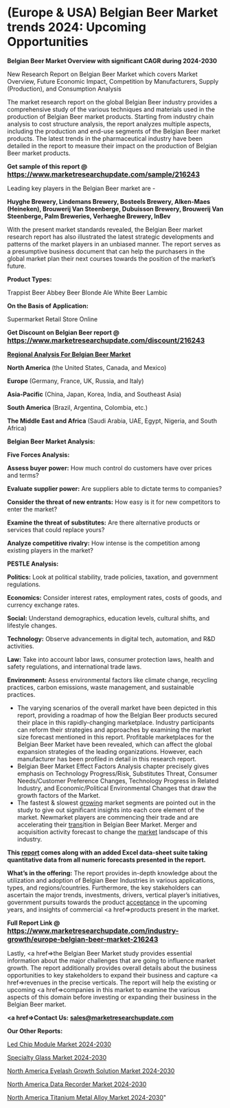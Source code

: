 # (Europe & USA) Belgian Beer Market trends 2024: Upcoming Opportunities

<strong>Belgian Beer Market Overview with significant CAGR during 2024-2030</strong>

New Research Report on Belgian Beer Market which covers Market Overview, Future Economic Impact, Competition by Manufacturers, Supply (Production), and Consumption Analysis

The market research report on the global Belgian Beer industry provides a comprehensive study of the various techniques and materials used in the production of Belgian Beer market products. Starting from industry chain analysis to cost structure analysis, the report analyzes multiple aspects, including the production and end-use segments of the Belgian Beer market products. The latest trends in the pharmaceutical industry have been detailed in the report to measure their impact on the production of Belgian Beer market products.

<strong>Get sample of this report @ <a href=https://www.marketresearchupdate.com/sample/216243><font size=3 color=#0000ff>https://www.marketresearchupdate.com/sample/216243</font></a></strong>

Leading key players in the Belgian Beer market are -

<strong>Huyghe Brewery, Lindemans Brewery, Bosteels Brewery, Alken-Maes (Heineken), Brouwerij Van Steenberge, Dubuisson Brewery, Brouwerij Van Steenberge, Palm Breweries, Verhaeghe Brewery, InBev</strong>

With the present market standards revealed, the Belgian Beer market research report has also illustrated the latest strategic developments and patterns of the market players in an unbiased manner. The report serves as a presumptive business document that can help the purchasers in the global market plan their next courses towards the position of the market’s future.

<strong>Product Types:</strong>

Trappist Beer
Abbey Beer
Blonde Ale
White Beer
Lambic

<strong>On the Basis of Application:</strong>

Supermarket
Retail Store
Online

<strong>Get Discount on Belgian Beer report @ <a href=https://www.marketresearchupdate.com/discount/216243><font size=3 color=#0000ff>https://www.marketresearchupdate.com/discount/216243</font></a></strong>

<strong><u><b>Regional Analysis For Belgian Beer Market</b></u></strong>

<strong><b>North America</b></strong> (the United States, Canada, and Mexico)

<strong><b>Europe </b></strong>(Germany, France, UK, Russia, and Italy)

<strong><b>Asia-Pacific</b></strong> (China, Japan, Korea, India, and Southeast Asia)

<strong><b>South America</b></strong> (Brazil, Argentina, Colombia, etc.)

<strong><b>The Middle East and Africa</b></strong> (Saudi Arabia, UAE, Egypt, Nigeria, and South Africa)

<strong>Belgian Beer Market Analysis:</strong>

<strong>Five Forces Analysis:</strong>

<strong>Assess buyer power:</strong> How much control do customers have over prices and terms?

<strong>Evaluate supplier power:</strong> Are suppliers able to dictate terms to companies?

<strong>Consider the threat of new entrants:</strong> How easy is it for new competitors to enter the market?

<strong>Examine the threat of substitutes:</strong> Are there alternative products or services that could replace yours?

<strong>Analyze competitive rivalry:</strong> How intense is the competition among existing players in the market?

<strong>PESTLE Analysis:</strong>

<strong>Politics:</strong> Look at political stability, trade policies, taxation, and government regulations.

<strong>Economics:</strong> Consider interest rates, employment rates, costs of goods, and currency exchange rates.

<strong>Social:</strong> Understand demographics, education levels, cultural shifts, and lifestyle changes.

<strong>Technology:</strong> Observe advancements in digital tech, automation, and R&D activities.

<strong>Law:</strong> Take into account labor laws, consumer protection laws, health and safety regulations, and international trade laws.

<strong>Environment:</strong> Assess environmental factors like climate change, recycling practices, carbon emissions, waste management, and sustainable practices.

<ul>
  <li>The varying scenarios of the overall market have been depicted in this report, providing a roadmap of how the Belgian Beer products secured their place in this rapidly-changing marketplace. Industry participants can reform their strategies and approaches by examining the market size forecast mentioned in this report. Profitable marketplaces for the Belgian Beer Market have been revealed, which can affect the global expansion strategies of the leading organizations. However, each manufacturer has been profiled in detail in this research report.</li>
  <li>Belgian Beer Market Effect Factors Analysis chapter precisely gives emphasis on Technology Progress/Risk, Substitutes Threat, Consumer Needs/Customer Preference Changes, Technology Progress in Related Industry, and Economic/Political Environmental Changes that draw the growth factors of the Market.</li>
  <li>The fastest &amp; slowest <a href=ASDF991299>growing</a> market segments are pointed out in the study to give out significant insights into each core element of the market. Newmarket players are commencing their trade and are accelerating their <a href=>trans</a>ition in Belgian Beer Market. Merger and acquisition activity forecast to change the <a href=>market</a> landscape of this industry.</li>
</ul>
<strong>This <a href=>report</a> comes along with an added Excel data-sheet suite taking quantitative data from all numeric forecasts presented in the report.</strong>

<strong>What’s in the offering:</strong> The report provides in-depth knowledge about the utilization and adoption of Belgian Beer Industries in various applications, types, and regions/countries. Furthermore, the key stakeholders can ascertain the major trends, investments, drivers, vertical player’s initiatives, government pursuits towards the product <a href=ASDF881288>acceptance</a> in the upcoming years, and insights of commercial <a href=>products</a> present in the market.

<strong>Full Report Link @ <a href=https://www.marketresearchupdate.com/industry-growth/europe-belgian-beer-market-216243><font size=3 color=#0000ff>https://www.marketresearchupdate.com/industry-growth/europe-belgian-beer-market-216243</font></a></strong>

Lastly, <a href=>the</a> Belgian Beer Market study provides essential information about the major challenges that are going to influence market growth. The report additionally provides overall details about the business opportunities to key stakeholders to expand their business and capture <a href=>revenues</a> in the precise verticals. The report will help the existing or upcoming <a href=>companies</a> in this market to examine the various aspects of this domain before investing or expanding their business in the Belgian Beer market.

<strong><a href=><strong>Contact Us:</strong></a></strong>
<strong>sales@marketresearchupdate.com</strong>

<strong>Our Other Reports:</strong>

<a href=https://www.linkedin.com/pulse/led-chip-module-market-size-region-outlook-statistic>Led Chip Module Market 2024-2030</a>

<a href=https://www.linkedin.com/pulse/specialty-glass-market-analysis-segment-region>Specialty Glass Market 2024-2030</a>

<a href=https://www.linkedin.com/pulse/north-america-eyelash-growth-solution-market>North America Eyelash Growth Solution Market 2024-2030</a>

<a href=https://www.linkedin.com/pulse/north-america-data-recorder-market-oe7vf/>North America Data Recorder Market 2024-2030</a>

<a href=https://www.linkedin.com/pulse/north-america-titanium-metal-alloy-market-statistics-4xqlf/>North America Titanium Metal Alloy Market 2024-2030</a>"
